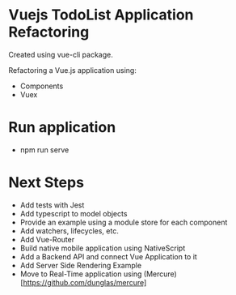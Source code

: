 # Vuejs TodoList Application Refactoring

Created using vue-cli package.

Refactoring a Vue.js application using:
- Components
- Vuex

# Run application
- npm run serve

# Next Steps
- Add tests with Jest
- Add typescript to model objects
- Provide an example using a module store for each component
- Add watchers, lifecycles, etc.
- Add Vue-Router
- Build native mobile application using NativeScript
- Add a Backend API and connect Vue Application to it
- Add Server Side Rendering Example
- Move to Real-Time application using (Mercure)[https://github.com/dunglas/mercure]